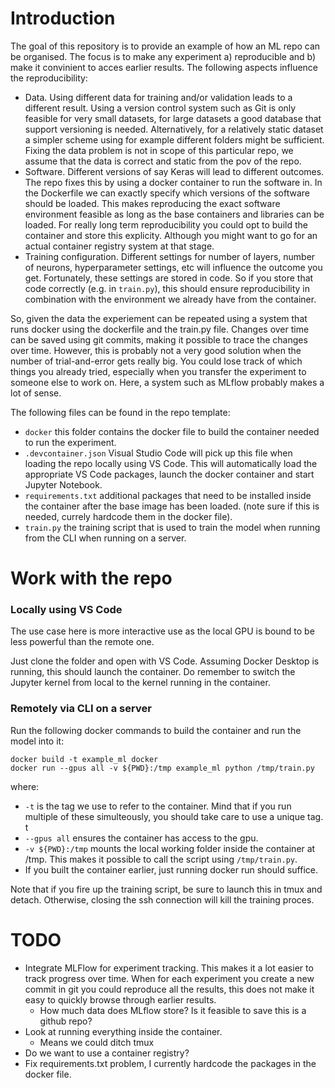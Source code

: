 # Introduction
The goal of this repository is to provide an example of how an ML repo can be organised. The focus is to make any experiment a) reproducible and b) make it convinient to acces earlier results. The following aspects influence the reproducibility:

- Data. Using different data for training and/or validation leads to a different result. Using a version control system such as Git is only feasible for very small datasets, for large datasets a good database that support versioning is needed. Alternatively, for a relatively static dataset a simpler scheme using for example different folders might be sufficient. Fixing the data problem is not in scope of this particular repo, we assume that the data is correct and static from the pov of the repo. 
- Software. Different versions of say Keras will lead to different outcomes. The repo fixes this by using a docker container to run the software in. In the Dockerfile we can exactly specify which versions of the software should be loaded. This makes reproducing the exact software environment feasible as long as the base containers and libraries can be loaded. For really long term reproducibility you could opt to build the container and store this explicity. Although you might want to go for an actual container registry system at that stage. 
- Training configuration. Different settings for number of layers, number of neurons, hyperparameter settings, etc will influence the outcome you get. Fortunately, these settings are stored in code. So if you store that code correctly (e.g. in `train.py`), this should ensure reproducibility in combination with the environment we already have from the container. 

So, given the data the experiement can be repeated using a system that runs docker using the dockerfile and the train.py file. Changes over time can be saved using git commits, making it possible to trace the changes over time. However, this is probably not a very good solution when the number of trial-and-error gets really big. You could lose track of which things you already tried, especially when you transfer the experiment to someone else to work on. Here, a system such as MLflow probably makes a lot of sense. 

The following files can be found in the repo template:

- `docker` this folder contains the docker file to build the container needed to run the experiment.
- `.devcontainer.json` Visual Studio Code will pick up this file when loading the repo locally using VS Code. This will automatically load the appropriate VS Code packages, launch the docker container and start Jupyter Notebook. 
- `requirements.txt` additional packages that need to be installed inside the container after the base image has been loaded. (note sure if this is needed, currely hardcode them in the docker file). 
- `train.py` the training script that is used to train the model when running from the CLI when running on a server. 

# Work with the repo
### Locally using VS Code
The use case here is more interactive use as the local GPU is bound to be less powerful than the remote one. 

Just clone the folder and open with VS Code. Assuming Docker Desktop is running, this should launch the container. Do remember to switch the Jupyter kernel from local to the kernel running in the container. 

### Remotely via CLI on a server
Run the following docker commands to build the container and run the model into it:

    docker build -t example_ml docker
    docker run --gpus all -v ${PWD}:/tmp example_ml python /tmp/train.py

where:
- `-t` is the tag we use to refer to the container. Mind that if you run multiple of these simulteously, you should take care to use a unique tag. t
- `--gpus all` ensures the container has access to the gpu. 
- `-v ${PWD}:/tmp` mounts the local working folder inside the container at /tmp. This makes it possible to call the script using `/tmp/train.py`. 
- If you built the container earlier, just running docker run should suffice. 

Note that if you fire up the training script, be sure to launch this in tmux and detach. Otherwise, closing the ssh connection will kill the training proces. 

# TODO
- Integrate MLFlow for experiment tracking. This makes it a lot easier to track progress over time. When for each experiment you create a new commit in git you could reproduce all the results, this does not make it easy to quickly browse through earlier results. 
    - How much data does MLflow store? Is it feasible to save this is a github repo? 
- Look at running everything inside the container. 
	- Means we could ditch tmux
- Do we want to use a container registry? 
- Fix requirements.txt problem, I currently hardcode the packages in the docker file. 
